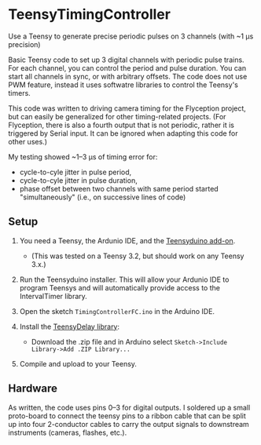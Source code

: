 # TeensyTimingController
Use a Teensy to generate precise periodic pulses on 3 channels (with ~1 µs precision)

Basic Teensy code to set up 3 digital channels with periodic pulse trains. For each channel, you can control the 
period and pulse duration. You can start all channels in sync, or with arbitrary offsets. The code does not use PWM feature,
instead it uses softwatre libraries to control the Teensy's timers. 

This code was written to driving camera timing for the Flyception project, but can easily be generalized for 
other timing-related projects. (For Flyception, there is also a fourth output that is not periodic, rather it is
triggered by Serial input. It can be ignored when adapting this code for other uses.)

My testing showed ~1–3 µs of timing error for: 
- cycle-to-cyle jitter in pulse period, 
- cycle-to-cyle jitter in pulse duration,
- phase offset between two channels with same period started "simultaneously" (i.e., on successive lines of code)

## Setup

1. You need a Teensy, the Ardunio IDE, and the [Teensyduino add-on](https://www.pjrc.com/teensy/td_download.html).
    - (This was tested on a Teensy 3.2, but should work on any Teensy 3.x.)

2. Run the Teensyduino installer. This will allow your Ardunio IDE to program Teensys and will automatically provide access to 
the IntervalTimer library.

3. Open the sketch `TimingControllerFC.ino` in the Arduino IDE.

4. Install the [TeensyDelay library](https://github.com/luni64/TeensyDelay):
    - Download the .zip file and in Arduino select `Sketch->Include Library->Add .ZIP Library...`

5. Compile and upload to your Teensy.

## Hardware

As written, the code uses pins 0–3 for digital outputs. I soldered up a small proto-board to
connect the teensy pins to a ribbon cable that can be split up into four 2-conductor cables to 
carry the output signals to downstream instruments (cameras, flashes, etc.).


